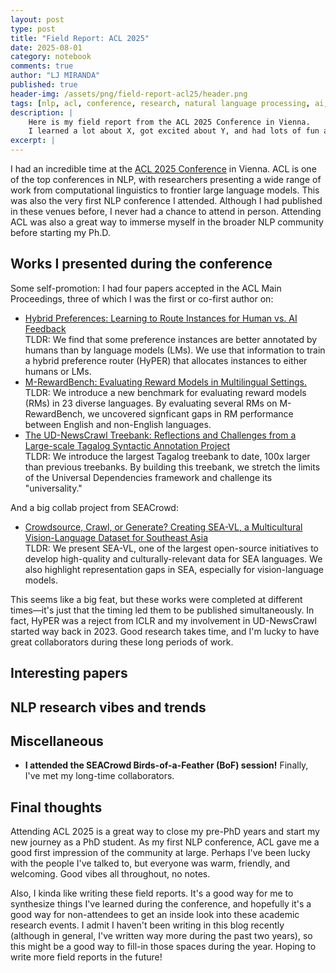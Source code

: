 ```yaml
---
layout: post
type: post
title: "Field Report: ACL 2025"
date: 2025-08-01
category: notebook
comments: true
author: "LJ MIRANDA"
published: true
header-img: /assets/png/field-report-acl25/header.png
tags: [nlp, acl, conference, research, natural language processing, ai, llm, reasoning]
description: |
    Here is my field report from the ACL 2025 Conference in Vienna.
    I learned a lot about X, got excited about Y, and had lots of fun all throughout!
excerpt: |
---
```


<span class="firstcharacter">I</span> had an incredible time at the [ACL 2025 Conference](https://2025.aclweb.org/) in Vienna.
ACL is one of the top conferences in NLP, with researchers presenting a wide range of work from computational linguistics to frontier large language models.
This was also the very first NLP conference I attended.
Although I had published in these venues before, I never had a chance to attend in person.
Attending ACL was also a great way to immerse myself in the broader NLP community before starting my Ph.D.

<!-- pictures of vienna and the place baby! -->


## Works I presented during the conference

Some self-promotion: I had four papers accepted in the ACL Main Proceedings, three of which I was the first or co-first author on:

- [Hybrid Preferences: Learning to Route Instances for Human vs. AI Feedback](https://arxiv.org/abs/2410.19133)<br>TLDR: We find that some preference instances are better annotated by humans than by language models (LMs). We use that information to train a hybrid preference router (HyPER) that allocates instances to either humans or LMs.
- [M-RewardBench: Evaluating Reward Models in Multilingual Settings.](https://arxiv.org/abs/2410.15522)<br>TLDR: We introduce a new benchmark for evaluating reward models (RMs) in 23 diverse languages. By evaluating several RMs on M-RewardBench, we uncovered signficant gaps in RM performance between English and non-English languages.
- [The UD-NewsCrawl Treebank: Reflections and Challenges from a Large-scale Tagalog Syntactic Annotation Project](https://arxiv.org/abs/2505.20428)<br>TLDR: We introduce the largest Tagalog treebank to date, 100x larger than previous treebanks. 
By building this treebank, we stretch the limits of the Universal Dependencies framework and challenge its "universality."

And a big collab project from SEACrowd:

- [Crowdsource, Crawl, or Generate? Creating SEA-VL, a Multicultural Vision-Language Dataset for Southeast Asia](https://arxiv.org/abs/2503.07920)<br>TLDR: We present SEA-VL, one of the largest open-source initiatives to develop high-quality and culturally-relevant data for SEA languages. We also highlight representation gaps in SEA, especially for vision-language models.


This seems like a big feat, but these works were completed at different times&mdash;it's just that the timing led them to be published simultaneously.
In fact, HyPER was a reject from ICLR and my involvement in UD-NewsCrawl started way back in 2023.
Good research takes time, and I'm lucky to have great collaborators during these long periods of work.

## Interesting papers

<!-- top five papers -->

<!-- three honorable mentions??? -->


## NLP research vibes and trends



## Miscellaneous

* **I attended the SEACrowd Birds-of-a-Feather (BoF) session!** Finally, I've met my long-time collaborators.


## Final thoughts

Attending ACL 2025 is a great way to close my pre-PhD years and start my new journey as a PhD student.
As my first NLP conference, ACL gave me a good first impression of the community at large.
Perhaps I've been lucky with the people I've talked to, but everyone was warm, friendly, and welcoming.
Good vibes all throughout, no notes.

Also, I kinda like writing these field reports.
It's a good way for me to synthesize things I've learned during the conference, and hopefully it's a good way for non-attendees to get an inside look into these academic research events.
I admit I haven't been writing in this blog recently (although in general, I've written way more during the past two years), so this might be a good way to fill-in those spaces during the year.
Hoping to write more field reports in the future!